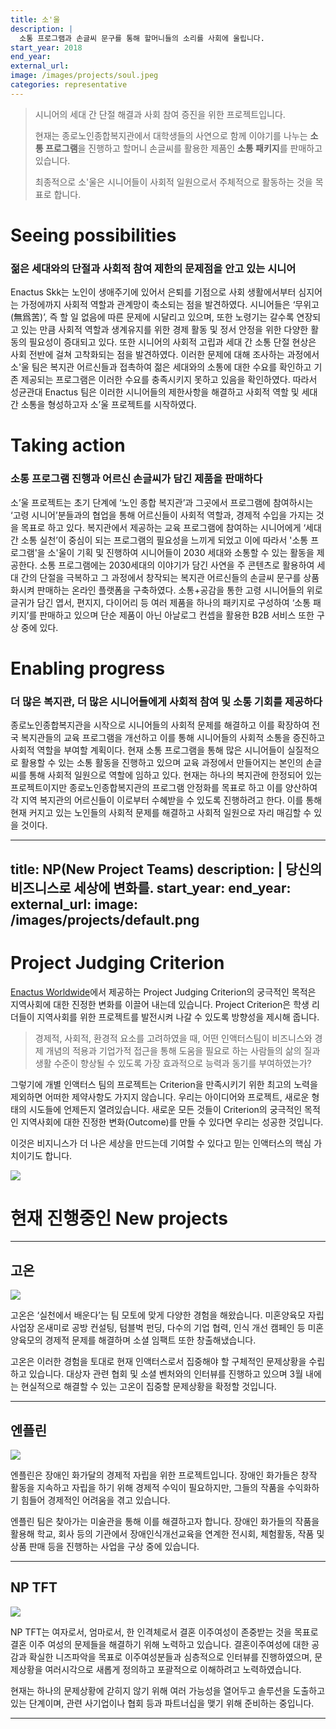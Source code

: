 ```yaml
---
title: 소'울
description: |
  소통 프로그램과 손글씨 문구를 통해 할머니들의 소리를 사회에 울립니다.
start_year: 2018
end_year:
external_url:
image: /images/projects/soul.jpeg
categories: representative
---
```


>시니어의 세대 간 단절 해결과 사회 참여 증진을 위한 프로젝트입니다.
>
>현재는 종로노인종합복지관에서 대학생들의 사연으로 함께 이야기를 나누는 **소통 프로그램**을 진행하고 할머니 손글씨를 활용한 제품인 **소통 패키지**를 판매하고 있습니다.
>
>최종적으로 소'울은 시니어들이 사회적 일원으로서 주체적으로 활동하는 것을 목표로 합니다.


# Seeing possibilities

### 젊은 세대와의 단절과 사회적 참여 제한의 문제점을 안고 있는 시니어

Enactus Skk는 노인이 생애주기에 있어서 은퇴를 기점으로 사회 생활에서부터 심지어는 가정에까지 사회적 역할과 관계망이 축소되는 점을 발견하였다. 시니어들은 ‘무위고(無爲苦)’, 즉 할 일 없음에 따른 문제에 시달리고 있으며, 또한 노령기는 갈수록 연장되고 있는 만큼 사회적 역할과 생계유지를 위한 경제 활동 및 정서 안정을 위한 다양한 활동의 필요성이 증대되고 있다. 또한 시니어의 사회적 고립과 세대 간 소통 단절 현상은 사회 전반에 걸쳐 고착화되는 점을 발견하였다. 이러한 문제에 대해 조사하는 과정에서 소'울 팀은 복지관 어르신들과 접촉하여 젊은 세대와의 소통에 대한 수요를 확인하고 기존 제공되는 프로그램은 이러한 수요를 충족시키지 못하고 있음을 확인하였다. 따라서 성균관대 Enactus 팀은 이러한 시니어들의 제한사항을 해결하고 사회적 역할 및 세대 간 소통을 형성하고자 소’울 프로젝트를 시작하였다.

# Taking action

### 소통 프로그램 진행과 어르신 손글씨가 담긴 제품을 판매하다

소’울 프로젝트는 초기 단계에 ‘노인 종합 복지관’과 그곳에서 프로그램에 참여하시는 ‘고령 시니어’분들과의 협업을 통해 어르신들이 사회적 역할과, 경제적 수입을 가지는 것을 목표로 하고 있다. 복지관에서 제공하는 교육 프로그램에 참여하는 시니어에게 ‘세대 간 소통 실천’이 중심이 되는 프로그램의 필요성을 느끼게 되었고 이에 따라서 '소통 프로그램'을 소'울이 기획 및 진행하여 시니어들이 2030 세대와 소통할 수 있는 활동을 제공한다. 소통 프로그램에는 2030세대의 이야기가 담긴 사연을 주 콘텐츠로 활용하여 세대 간의 단절을 극복하고 그 과정에서 창작되는 복지관 어르신들의 손글씨 문구를 상품화시켜 판매하는 온라인 플랫폼을 구축하였다. 소통+공감을 통한 고령 시니어들의 위로 글귀가 담긴 엽서, 편지지, 다이어리 등 여러 제품을 하나의 패키지로 구성하여 ‘소통 패키지’를 판매하고 있으며 단순 제품이 아닌 아날로그 컨셉을 활용한 B2B 서비스 또한 구상 중에 있다.

# Enabling progress

### 더 많은 복지관, 더 많은 시니어들에게 사회적 참여 및 소통 기회를 제공하다

종로노인종합복지관을 시작으로 시니어들의 사회적 문제를 해결하고 이를 확장하여 전국 복지관들의 교육 프로그램을 개선하고 이를 통해 시니어들의 사회적 소통을 증진하고 사회적 역할을 부여할 계획이다. 현재 소통 프로그램을 통해 많은 시니어들이 실질적으로 활용할 수 있는 소통 활동을 진행하고 있으며 교육 과정에서 만들어지는 본인의 손글씨를 통해 사회적 일원으로 역할에 임하고 있다. 현재는 하나의 복지관에 한정되어 있는 프로젝트이지만 종로노인종합복지관의 프로그램 안정화를 목표로 하고 이를 양산하여 각 지역 복지관의 어르신들이 이로부터 수혜받을 수 있도록 진행하려고 한다. 이를 통해 현재 커지고 있는 노인들의 사회적 문제를 해결하고 사회적 일원으로 자리 매김할 수 있을 것이다. 

---
title: NP(New Project Teams)
description: |
  당신의 비즈니스로 세상에 변화를.
start_year:
end_year:
external_url:
image: /images/projects/default.png
---
# Project Judging Criterion

[Enactus Worldwide](http://enactus.org)에서 제공하는 Project Judging Criterion의 궁극적인 목적은 지역사회에 대한 진정한 변화를 이끌어 내는데 있습니다.
Project Criterion은 학생 리더들이 지역사회를 위한 프로젝트를 발전시켜 나갈 수 있도록 방향성을 제시해 줍니다.

> 경제적, 사회적, 환경적 요소를 고려하였을 때,
> 어떤 인액터스팀이 비즈니스와 경제 개념의 적용과 기업가적 접근을 통해
> 도움을 필요로 하는 사람들의 삶의 질과 생활 수준이 향상될 수 있도록
> 가장 효과적으로 능력과 동기를 부여하였는가?

그렇기에 개별 인액터스 팀의 프로젝트는 Criterion을 만족시키기 위한 최고의 노력을 제외하면 어떠한 제약사항도 가지지 않습니다. 우리는 아이디어와 프로젝트, 새로운 형태의 시도들에 언제든지 열려있습니다. 새로운 모든 것들이 Criterion의 궁극적인 목적인 지역사회에 대한 진정한 변화(Outcome)를 만들 수 있다면 우리는 성공한 것입니다.

이것은 비지니스가 더 나은 세상을 만드는데 기여할 수 있다고 믿는 인액터스의 핵심 가치이기도 합니다.

![](/images/projects/default.png)


# 현재 진행중인 New projects

*****

## 고온

![](/images/projects/go-on/go-on.jpeg)

고온은 ‘실천에서 배운다’는 팀 모토에 맞게 다양한 경험을 해왔습니다. 
미혼양육모 자립사업장 온새미로 공방 컨설팅, 텀블벅 펀딩, 다수의 기업 협력, 인식 개선 캠페인 등 미혼양육모의 경제적 문제를 해결하며 소셜 임팩트 또한 창출해냈습니다.

고온은 이러한 경험을 토대로 현재 인액터스로서 집중해야 할 구체적인 문제상황을 수립하고 있습니다.
대상자 관련 협회 및 소셜 벤처와의 인터뷰를 진행하고 있으며 3월 내에는 현실적으로 해결할 수 있는 고온이 집중할 문제상황을 확정할 것입니다.

*****

## 엔플린

![](/images/projects/nplin.jpeg)

엔플린은 장애인 화가달의 경제적 자립을 위한 프로젝트입니다.
장애인 화가들은 창작 활동을 지속하고 자립을 하기 위해 경제적 수익이 필요하지만, 그들의 작품을 수익화하기 힘들어 경제적인 어려움을 겪고 있습니다.

엔플린 팀은 찾아가는 미술관을 통해 이를 해결하고자 합니다. 
장애인 화가들의 작품을 활용해 학교, 회사 등의 기관에서 장애인식개선교육을 연계한 전시회, 체험활동, 작품 및 상품 판매 등을 진행하는 사업을 구상 중에 있습니다. 

*****

## NP TFT

![](/images/projects/tft.jpeg)

NP TFT는 여자로서, 엄마로서, 한 인격체로서 결혼 이주여성이 존중받는 것을 목표로 결혼 이주 여성의 문제들을 해결하기 위해 노력하고 있습니다.
결혼이주여성에 대한 공감과 확실한 니즈파악을 목표로 이주여성분들과 심층적으로 인터뷰를 진행하였으며, 문제상황을 여러시각으로 새롭게 정의하고 포괄적으로 이해하려고 노력하였습니다.

현재는 하나의 문제상황에 갇히지 않기 위해 여러 가능성을 열어두고 솔루션을 도출하고있는 단계이며,
관련 사기업이나 협회 등과 파트너십을 맺기 위해 준비하는 중입니다.

*****
